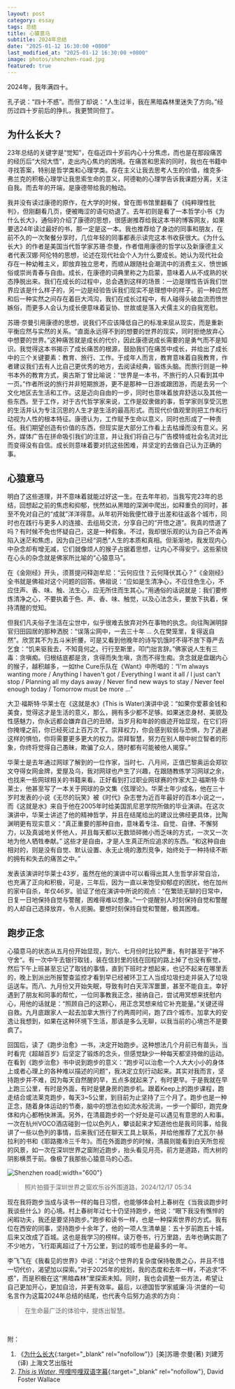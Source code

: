 ```yaml
---
layout: post
category: essay
tags: 总结
title: 心猿意马
subtitle: 2024年总结
date: "2025-01-12 16:30:00 +0800"
last_modified_at: "2025-01-12 16:30:00 +0800"
image: photos/shenzhen-road.jpg
featured: true
---
```


2024年，我年满四十。

孔子说：“四十不惑”。而但丁却说：“人生过半，我在黑暗森林里迷失了方向。”经历过四十岁前后的挣扎，我更赞同但丁。

## 为什么长大？

23年总结的关键字是“觉知”，在临近四十岁前内心十分焦虑，而也是在那段痛苦的经历后“大彻大悟”，走出内心焦灼的困境。在痛苦和思索的同时，我也在书籍中寻找答案，特别是哲学类和心理学类。存在主义让我去思考人生的价值，维克多·弗兰克的积极心理学让我思索生命的意义，阿德勒的心理学告诉我课题分离，关注自我。而去年的开端，是康德带给我的触动。

我并没有读过康德的原作，在大学的时候，曾在图书馆里翻看了《纯粹理性批判》，但刚翻看几页，便被晦涩的语句劝退了。去年初则是看了一本哲学小书《为什么长大》，通俗的介绍了康德的思想，很感谢推荐给我这本书的博客网友，如果要选24年读过最好的书，那一定是这一本。我也推荐给了身边的同事和朋友，在前不久的一次聚餐分享时，几位年轻的同事都表示读完这本书收获很大。《为什么长大》的作者是美国当代哲学家苏珊·奈曼，作者借用康德的哲学以及新康德主义者代表汉娜·阿伦特的思想，论述在现代社会个人为什么要成长。她认为现代社会存在一种幼稚主义，即放弃独立思考，而顺从跟随社会潮流中的消费主义、愤世嫉俗或崇尚青春与自由。成长，在康德的词典里称之为启蒙，意味着人从不成熟的状态挣脱出来。我们在成长的过程中，总会遇到这样的场景：一边是理性告诉我们世界应该是什么样子的，另一边是经验告诉我们现实不是理想中的样子。前一种应然和后一种实然之间存在着巨大鸿沟，我们在成长过程中，有人碰得头破血流而愤世嫉俗，而更多人会认为成长便意味着妥协、世故或是落入犬儒主义的自我宽慰。

苏珊·奈曼引用康德的思想，说我们不应该降低自己的标准来屈从现实，而是重新平衡应然与实然的关系。“直面永远得不到的想要的世界的现实，同时拒绝放弃心中想要的世界。”这种痛苦就是成长的代价，因此康德说成长需要的是勇气而不是知识。我觉得这本书揭示了成长痛苦的根源，鼓励我们在痛苦中成长，并给出了成长中的三个关键要素：教育、旅行、工作。于成年人而言，教育意味着自我教育，作者建议我们去有人比自己更优秀的地方，去阅读经典，锻炼头脑。而旅行则是一种书本外的教育方式，奥古斯丁曾比喻说：“世界是一本书，不旅行的人只看到其中一页。”作者所说的旅行并非短期旅游，更不是那种一日游或跟团游，而是去另一个文化地区去生活和工作。这是迈向自由的一步，同时也意味着放弃舒适以及其他一些东西。至于工作，对于古代哲学家来说，工作是奴隶做的事，哲学家则享受沉思的生活并认为专注沉思的人生才是生活的最高形式。而现代价值观里则把工作和行动视为人性的根本特征。康德认为，工作赋予生命以意义，同时也形成了一种责任。我们期望创造有价值的东西，但现实是大部分工作看上去枯燥而没有意义。另外，媒体广告在拼命吸引我们的注意，并让我们将自己与广告模特或社会名流对比而变得没有自信。成长则意味着要对抗这些困难，并坚定的去做自己认为正确的事。

## 心猿意马

明白了这些道理，并不意味着就能过好这一生。在去年年初，当我写完23年的总结，回想起之前的焦虑和抑郁，恍然如从黑暗的深渊中爬出，如释重负的同时，甚至不免对自己的“成就”洋洋得意。从年初开始我便忙碌于出差和往返各个城市，同时也在践行与更多人的连接、去组局交流，分享自己的“开悟之道”。我真的悟道了吗？有时候不免也怀疑自己，这是一种假象。不过，我却很乐观的认为自己不会再陷入迷茫和焦虑，因为自己已经“洞悉”人生的本质和真相。但渐渐地，我发现内心中杂念却有增无减，它们就像烦人的猴子占据着思想，让内心不得安宁。这些萦绕在心头的杂念就是佛家所比喻的“心猿意马”。

在《金刚经》开头，须菩提问释迦牟尼：“云何应住？云何降伏其心？”《金刚经》全书就是佛祖对这个问题的回答。佛祖说：“应如是生清净心，不应住色生心，不应住声、香、味、触、法生心，应无所住而生其心。”用通俗的话说就是：我们要修炼清净之心，不要执着于色、声、香、味、触觉，以及心法念头，要放下执着，保持清醒的觉知。

但我们凡夫俗子生活在尘世中，似乎很难去放弃对外在事物的执念。向往陶渊明辞官归田园居的那种洒脱：“误落尘网中，一去三十年 … 久在樊笼里，复得返自然”。欣赏其不为五斗米折腰，可是又看到他晚年的诗写饥饿时不得不放下尊严去乞食：“饥来驱我去，不知竟何之。行行至斯里，叩门拙言辞。”佛家说人生有三毒：贪嗔痴。归根结底都是贪，贪得而失生嗔，贪而不得生痴。贪念就是盘踞内心的猴子，越积越多，一如the Cure乐队在《Want》中所唱的：“I'm always wanting more / Anything I haven't got / Everything I want it all / I just can't stop / Planning all my days away / Never find new ways to stay / Never feel enough today / Tomorrow must be more …”

大卫·福斯特·华莱士在《这就是水》(This is Water)演讲中说：“如果你爱慕金钱和美食，觉得这才是生活的意义，那么，拥有多少都不足够。如果迷恋身材、美貌及性感魅力，你永远都会嫌弃自己的丑陋，当岁月和年龄的痕迹开始显现，在它们将你掩埋之前，你已经死过上百万次了。崇拜权力，你会感到软弱与恐惧，为了逃避这样的惧怕，你将需要更多更大的权力。崇拜智慧，努力在别人眼中树立智者的形象，你终将觉得自己愚昧，欺骗了众人，随时都有可能被他人揭穿。”

华莱士是去年通过网球了解到的一位作家，当时七、八月间，正值巴黎奥运会郑钦文夺得女网金牌，爱屋及乌，我对网球也产生了兴趣，在跟随教练学习网球之余，也找来一些网球相关的书籍来看。正好看到打过职业网球赛的作家大卫·福斯特·华莱士，他甚至写了一本关于网球的杂文集《弦理论》。华莱士年少成名，他在三十岁时发表的小说《无尽的玩笑》被《时代》杂志誉为近百年最好的百本小说之一，而《这就是水》来自于他在2005年时给美国凯尼恩学院所做的毕业演讲。在这次演讲中，华莱士讲述了他的精神哲学，并且在结尾给出的建议比佛经更具体，比陶渊明更有现实意义：“真正重要的那种自由，意味着专注、自觉、自律、不懈努力，以及真诚地关怀他人，并且每天都以无数琐碎微小而乏味的方式，一次又一次地为他人牺牲奉献。” 这些才是自由，才是人生真正所应追求的东西。“和这种自由相对的，则是没有自觉、默认设置、永无止境的激烈竞争，始终处于一种持续不断的拥有和失去的痛苦之中。”

发表该演讲时华莱士43岁，虽然在他的演讲中可以看得出其人生哲学非常自洽，也充满了正向和积极，可是，三年后，因为一直以来饱受抑郁症的困扰，他在加州的家中自杀，年仅46岁。验证了他在演讲中所说的观点：“在繁琐无聊的日常中，日复一日地保持自觉与警醒，困难得难以想象。”一个提醒别人时刻保持自觉和警醒的人却自己选择放弃，令人扼腕。要想时刻保持自觉和警醒，极其困难。

## 跑步正念

心猿意马的状态从五月份开始显现，到六、七月份时比较严重，有时甚至于”神不守舍“。有一次中午去银行取钱，装在信封里的钱在回程的路上掉了也没有察觉，然后下午上班甚至忘记了取钱的事情，直到下班时才想起来，也记不起来在哪里丢的，晚上到派出所报警查监控才看到早已经被环卫工人当成垃圾扫走并装入了垃圾运送车。而八、九月份又开始失眠，导致有时白天浑浑噩噩，甚至不能自主。幸好遇到了朋友和同事的帮忙，一位同事教我正念，接纳自己，尝试用冥想来抚慰内心，用他的话就是：“照顾自己的这颗心，用正念冥想来给它补充能量。”关键还得自救。九月底跟家人一起去加拿大旅行了约两周时间，跑了四个城市。加拿大的安逸让我想到，如果在这种环境下生活，那该是多么无聊，以我当前的心境岂不是要疯了。

回国后，读了《跑步治愈》一书，决定开始跑步。这种想法几个月前已有苗头，当时看完《超越百岁》后坚定了锻炼的念头，但感觉缺少一种每天都坚持做的运动。在看到《跑步治愈》书中说到跑步的意义：“跑步可以治愈一个人大大小小的身体上或者心理上的各种难以描述的问题”，我决定立刻行动起来。其实对我而言，坚持跑步并不难，因为每天自然醒的早，五点多就起来了，有时更早。于是我就在早上跑三公里，有时是外面，有时是健身房的跑步机。跟着Keep上的跑步课程，跑走结合或法莱克跑步，每天3~5公里，到目前为止坚持了三个月了。跑步也是一种正念，随着身体运动的节奏，脑中的想法也如流水般流淌，一步一个脚印，跑完身体和内心都畅快淋漓。另外，在清晨跑步的一个好处是可以遇见有意思的人和事。一次在杭州VOCO酒店碰到一位以色列人，攀谈起来才知道他也是我司同事，给我讲了一些以色列的事情，后来我们还在聊天工具上联系，并给他推荐了尤瓦尔·赫拉利的书和《耶路撒冷三千年》。而在外面跑步的时候，清晨则能看到白天所忽视的风景，如一次在深圳世界之窗附近跑步，抬头看见月亮，前方是道路，而大树的阴影横贯于前。像极了我那些心猿意马的心态。

![Shenzhen road]({{site.images_baseurl}}/photos/shenzhen-road.jpg?w=600){:width="600"}

> 照片拍摄于深圳世界之窗欢乐谷外围道路，2024/12/17 05:34

现在我将跑步当成与读书一样的每日习惯，也能够体会村上春树在《当我谈跑步时我谈些什么》的心境。村上春树年过七十仍坚持跑步，他说：“眼下我没有憔悴的闲暇功夫，我还是要坚持跑步。”跑步和读书一样，也是一种探索世界的方式。我有位在西安的同事，坚持跑步十余年了，他的一项人生清单是：五十岁前跑五十城，后来又改成了百城。这也是我学习的榜样。读万卷书，行万里路，去年也确实跑了不少地方，飞行距离超过了十万公里，到过的城市也是最多的一年。

李飞飞在《我看见的世界》中说：“对这个世界的复杂度保持敬畏之心，并且不惜一切代价，渴望加以探索。”对于2025年的规划，我的态度和去年一样，不追求“不惑”，而是积极在这“黑暗森林”里探索未知。同时，我也会调整一些方法，希望让自己更加开心，更加自洽，并更有效率。最后，以德国哲学家威廉·冯·洪堡的一句名言作为这篇2024年总结的结尾，也代表今后努力追求的方向：

> 在生命最广泛的体验中，提炼出智慧。
>

<br/>

附：
1. 《[为什么长大](https://book.douban.com/subject/26769136/){:target="\_blank" rel="nofollow"}》[美]苏珊·奈曼(著) 刘建芳(译)  上海文艺出版社
2. [*This is Water*, 哔哩哔哩双语字幕](https://www.bilibili.com/video/BV1fM4y1f7iB/?share_source=copy_web&vd_source=4638064c6deffb5c84c95c66b70a3241){:target="\_blank" rel="nofollow"}, David Foster Wallace
